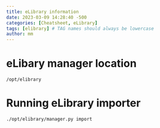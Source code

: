 ```yaml
---
title: eLibrary information
date: 2023-03-09 14:28:40 -500
categories: [Cheatsheet, eLibrary]
tags: [elibrary] # TAG names should always be lowercase
author: mm
---
```


# eLibary manager location

`/opt/elibrary`

# Running eLibrary importer

`./opt/elibrary/manager.py import`